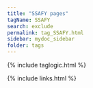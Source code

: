 ```yaml
---
title: "SSAFY pages"
tagName: SSAFY
search: exclude
permalink: tag_SSAFY.html
sidebar: mydoc_sidebar
folder: tags
---
```

{% include taglogic.html %}

{% include links.html %}
